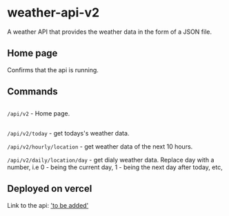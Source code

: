 # weather-api-v2
A weather API that provides the weather data in the form of a JSON file.

## Home page
Confirms that the api is running.

## Commands
##
```/api/v2``` - Home page.
##

```/api/v2/today``` - get todays's weather data.

```/api/v2/hourly/location``` - get weather data of the next 10 hours.

```/api/v2/daily/location/day``` - get dialy weather data. Replace day with a number, i.e 0 - being the current day, 1 - being the next day after today, etc,




## Deployed on vercel
Link to the api: ['to be added']()
